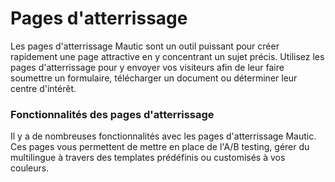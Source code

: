 # Pages d'atterrissage

Les pages d'atterrissage Mautic sont un outil puissant pour créer rapidement une page attractive en y concentrant un sujet précis. Utilisez les pages d'atterrissage pour y envoyer vos visiteurs afin de leur faire soumettre un formulaire, télécharger un document ou déterminer leur centre d'intérêt.

### Fonctionnalités des pages d'atterrissage

Il y a de nombreuses fonctionnalités avec les pages d'atterrissage Mautic. Ces pages vous permettent de mettre en place de l'A/B testing, gérer du multilingue à travers des templates prédéfinis ou customisés à vos couleurs.
